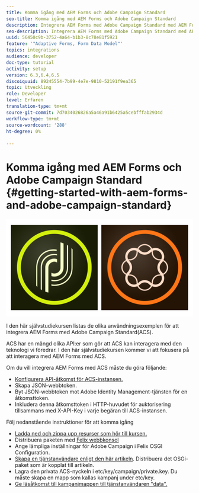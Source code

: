 ```yaml
---
title: Komma igång med AEM Forms och Adobe Campaign Standard
seo-title: Komma igång med AEM Forms och Adobe Campaign Standard
description: Integrera AEM Forms med Adobe Campaign Standard med AEM Forms Form Data Model för att hämta information om ACS-kampanjprofiler osv.
seo-description: Integrera AEM Forms med Adobe Campaign Standard med AEM Forms Form Data Model för att hämta information om ACS-kampanjprofiler osv.
uuid: 56450c9b-3752-4a64-b1b3-8c78e81f5921
feature: '"Adaptive Forms, Form Data Model"'
topics: integrations
audience: developer
doc-type: tutorial
activity: setup
version: 6.3,6.4,6.5
discoiquuid: 89245554-7b99-4e7e-9810-52191f9ea365
topic: Utveckling
role: Developer
level: Erfaren
translation-type: tm+mt
source-git-commit: 7d7034026826a5a46a91b6425a5cebfffab2934d
workflow-type: tm+mt
source-wordcount: '288'
ht-degree: 0%

---
```



# Komma igång med AEM Forms och Adobe Campaign Standard {#getting-started-with-aem-forms-and-adobe-campaign-standard}

![formulärsandkampanj](assets/helpx-cards-forms.png)

I den här självstudiekursen listas de olika användningsexemplen för att integrera AEM Forms med Adobe Campaign Standard(ACS).

ACS har en mängd olika API:er som gör att ACS kan interagera med den teknologi vi föredrar. I den här självstudiekursen kommer vi att fokusera på att interagera med AEM Forms med ACS.

Om du vill integrera AEM Forms med ACS måste du göra följande:

* [Konfigurera API-åtkomst för ACS-instansen.](https://docs.campaign.adobe.com/doc/standard/en/api/ACS_API.html#setting-up-api-access)
* Skapa JSON-webbtoken.
* Byt JSON-webbtoken mot Adobe Identity Management-tjänsten för en åtkomsttoken.
* Inkludera denna åtkomsttoken i HTTP-huvudet för auktorisering tillsammans med X-API-Key i varje begäran till ACS-instansen.

Följ nedanstående instruktioner för att komma igång

* [Ladda ned och zippa upp resurser som hör till kursen.](assets/aem-forms-and-acs-bundles.zip)
* Distribuera paketen med [Felix webbkonsol](http://localhost:4502/system/console/bundles)
* Ange lämpliga inställningar för Adobe Campaign i Felix OSGI Configuration.
* [Skapa en tjänstanvändare enligt den här artikeln](/help/forms/adaptive-forms/service-user-tutorial-develop.md). Distribuera det OSGi-paket som är kopplat till artikeln.
* Lagra den privata ACS-nyckeln i etc/key/campaign/private.key. Du måste skapa en mapp som kallas kampanj under etc/key.
* [Ge läsåtkomst till kampanjmappen till tjänstanvändaren &quot;data&quot;.](http://localhost:4502/useradmin)
